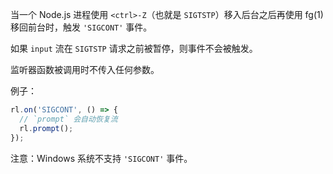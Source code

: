 <!-- YAML
added: v0.7.5
-->

当一个 Node.js 进程使用 `<ctrl>-Z`（也就是 `SIGTSTP`）移入后台之后再使用 fg(1) 移回前台时，触发 `'SIGCONT'` 事件。

如果 `input` 流在 `SIGTSTP` 请求之前被暂停，则事件不会被触发。

监听器函数被调用时不传入任何参数。

例子：

```js
rl.on('SIGCONT', () => {
  // `prompt` 会自动恢复流
  rl.prompt();
});
```

注意：Windows 系统不支持 `'SIGCONT'` 事件。

